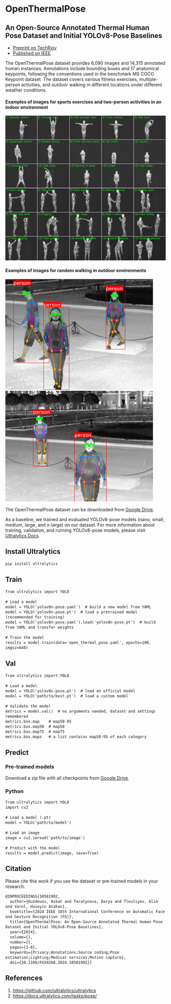 # OpenThermalPose
## An Open-Source Annotated Thermal Human Pose Dataset and Initial YOLOv8-Pose Baselines 
- [Preprint on TechRxiv](https://www.techrxiv.org/users/682600/articles/741508-openthermalpose-an-open-source-annotated-thermal-human-pose-dataset-and-initial-yolov8-pose-baselines)
- [Published on IEEE](https://ieeexplore.ieee.org/document/10581992)
  
The OpenThermalPose dataset provides 6,090 images and 14,315 annotated human instances. Annotations include bounding boxes and 17 anatomical keypoints, following the conventions used in the benchmark MS COCO Keypoint dataset. The dataset covers various fitness exercises, multiple-person activities, and outdoor walking in different locations under different weather conditions. 

#### Examples of images for sports exercises and two-person activities in an indoor environment
<img src="https://github.com/IS2AI/OpenThermalPose/blob/main/session_1_2.png"> 

#### Examples of images for random walking in outdoor environments
<img src="https://github.com/IS2AI/OpenThermalPose/blob/main/3370.png"> <img src="https://github.com/IS2AI/OpenThermalPose/blob/main/3471.png">


The OpenThermalPose dataset can be downloaded from [Google Drive](https://drive.google.com/file/d/1C5ThcFZm1twYtEta8GWUe1SENc9ER_0t/view?usp=sharing).  

As a baseline, we trained and evaluated YOLOv8-pose models (nano, small, medium, large, and x-large) on our dataset. For more information about training, validation, and running YOLOv8-pose models, please visit [Ultralytics Docs](https://docs.ultralytics.com/tasks/pose/).

## Install Ultralytics
```
pip install ultralytics
```

## Train
```
from ultralytics import YOLO

# Load a model
model = YOLO('yolov8n-pose.yaml')  # build a new model from YAML
model = YOLO('yolov8n-pose.pt')  # load a pretrained model (recommended for training)
model = YOLO('yolov8n-pose.yaml').load('yolov8n-pose.pt')  # build from YAML and transfer weights

# Train the model
results = model.train(data='open_thermal_pose.yaml', epochs=100, imgsz=640)
```
## Val
```
from ultralytics import YOLO

# Load a model
model = YOLO('yolov8n-pose.pt')  # load an official model
model = YOLO('path/to/best.pt')  # load a custom model

# Validate the model
metrics = model.val()  # no arguments needed, dataset and settings remembered
metrics.box.map    # map50-95
metrics.box.map50  # map50
metrics.box.map75  # map75
metrics.box.maps   # a list contains map50-95 of each category
```

## Predict
### Pre-trained models
Download a zip file with all checkpoints from [Google Drive](https://drive.google.com/file/d/1PHyHSuM-n2XgqNgpl55Nn7fAqhukVEXw/view?usp=sharing). 

### Python 
```
from ultralytics import YOLO
import cv2

# Load a model (.pt)
model = YOLO('path/to/model')  

# Load an image
image = cv2.imread('path/to/image')

# Predict with the model
results = model.predict(image, save=True)  
```
## Citation
Please cite this work if you use the dataset or pre-trained models in your research.
```
@INPROCEEDINGS{10581992,
  author={Kuzdeuov, Askat and Taratynova, Darya and Tleuliyev, Alim and Varol, Huseyin Atakan},
  booktitle={2024 IEEE 18th International Conference on Automatic Face and Gesture Recognition (FG)}, 
  title={OpenThermalPose: An Open-Source Annotated Thermal Human Pose Dataset and Initial YOLOv8-Pose Baselines}, 
  year={2024},
  volume={},
  number={},
  pages={1-8},
  keywords={Privacy;Annotations;Source coding;Pose estimation;Lighting;Medical services;Motion capture},
  doi={10.1109/FG59268.2024.10581992}}

```
## References
1. https://github.com/ultralytics/ultralytics
2. https://docs.ultralytics.com/tasks/pose/ 
